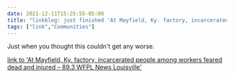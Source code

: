 ```yaml
---
date: 2021-12-11T15:25:55-05:00
title: "linkblog: just finished 'At Mayfield, Ky. factory, incarcerated people among workers feared dead and injured – 89.3 WFPL News Louisville'"
tags: ["link","Communities"]
---
```

Just when you thought this couldn't get any worse.
 
[link to 'At Mayfield, Ky. factory, incarcerated people among workers feared dead and injured – 89.3 WFPL News Louisville'](https://wfpl.org/at-mayfield-ky-factory-incarcerated-people-among-workers-feared-dead-and-injured/)
